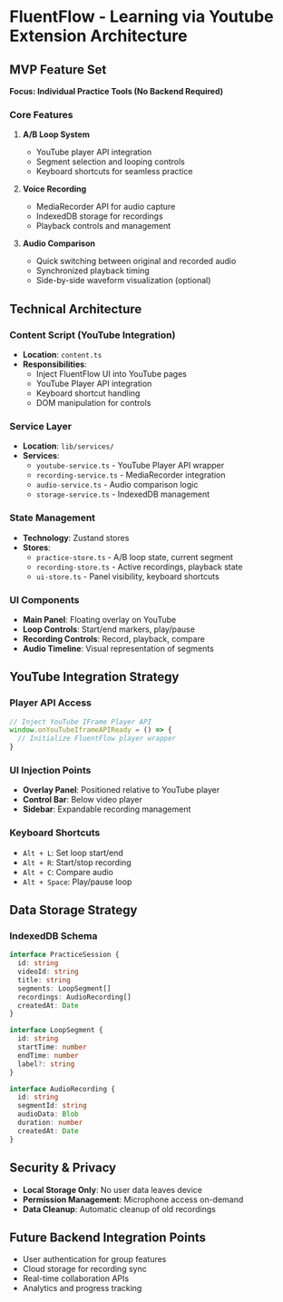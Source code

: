# FluentFlow - Learning via Youtube Extension Architecture

## MVP Feature Set

**Focus: Individual Practice Tools (No Backend Required)**

### Core Features

1. **A/B Loop System**

   - YouTube player API integration
   - Segment selection and looping controls
   - Keyboard shortcuts for seamless practice

2. **Voice Recording**

   - MediaRecorder API for audio capture
   - IndexedDB storage for recordings
   - Playback controls and management

3. **Audio Comparison**
   - Quick switching between original and recorded audio
   - Synchronized playback timing
   - Side-by-side waveform visualization (optional)

## Technical Architecture

### Content Script (YouTube Integration)

- **Location**: `content.ts`
- **Responsibilities**:
  - Inject FluentFlow UI into YouTube pages
  - YouTube Player API integration
  - Keyboard shortcut handling
  - DOM manipulation for controls

### Service Layer

- **Location**: `lib/services/`
- **Services**:
  - `youtube-service.ts` - YouTube Player API wrapper
  - `recording-service.ts` - MediaRecorder integration
  - `audio-service.ts` - Audio comparison logic
  - `storage-service.ts` - IndexedDB management

### State Management

- **Technology**: Zustand stores
- **Stores**:
  - `practice-store.ts` - A/B loop state, current segment
  - `recording-store.ts` - Active recordings, playback state
  - `ui-store.ts` - Panel visibility, keyboard shortcuts

### UI Components

- **Main Panel**: Floating overlay on YouTube
- **Loop Controls**: Start/end markers, play/pause
- **Recording Controls**: Record, playback, compare
- **Audio Timeline**: Visual representation of segments

## YouTube Integration Strategy

### Player API Access

```typescript
// Inject YouTube IFrame Player API
window.onYouTubeIframeAPIReady = () => {
  // Initialize FluentFlow player wrapper
}
```

### UI Injection Points

- **Overlay Panel**: Positioned relative to YouTube player
- **Control Bar**: Below video player
- **Sidebar**: Expandable recording management

### Keyboard Shortcuts

- `Alt + L`: Set loop start/end
- `Alt + R`: Start/stop recording
- `Alt + C`: Compare audio
- `Alt + Space`: Play/pause loop

## Data Storage Strategy

### IndexedDB Schema

```typescript
interface PracticeSession {
  id: string
  videoId: string
  title: string
  segments: LoopSegment[]
  recordings: AudioRecording[]
  createdAt: Date
}

interface LoopSegment {
  id: string
  startTime: number
  endTime: number
  label?: string
}

interface AudioRecording {
  id: string
  segmentId: string
  audioData: Blob
  duration: number
  createdAt: Date
}
```

## Security & Privacy

- **Local Storage Only**: No user data leaves device
- **Permission Management**: Microphone access on-demand
- **Data Cleanup**: Automatic cleanup of old recordings

## Future Backend Integration Points

- User authentication for group features
- Cloud storage for recording sync
- Real-time collaboration APIs
- Analytics and progress tracking
